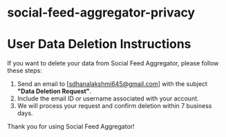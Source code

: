 # social-feed-aggregator-privacy
# User Data Deletion Instructions

If you want to delete your data from Social Feed Aggregator, please follow these steps:

1. Send an email to [sdhanalakshmi645@gmail.com] with the subject **"Data Deletion Request"**.
2. Include the email ID or username associated with your account.
3. We will process your request and confirm deletion within 7 business days.

Thank you for using Social Feed Aggregator!
